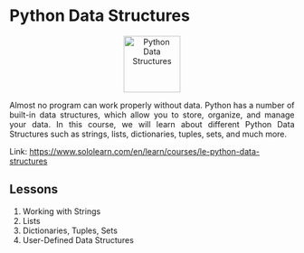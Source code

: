 # Python Data Structures

<p align="center">
    <img src="https://lecontent.sololearn.com/material-images/00000487000004878704000087040000_python%20data%20structures.png" alt="Python Data Structures" width="100px" height="auto"></p>
<p align="justify">
    Almost no program can work properly without data. Python has a number of built-in data structures, which allow you to store, organize, and manage your data. In this course, we will learn about different Python Data Structures such as strings, lists, dictionaries, tuples, sets, and much more.
</p>

Link: https://www.sololearn.com/en/learn/courses/le-python-data-structures

## Lessons

1. Working with Strings
2. Lists
3. Dictionaries, Tuples, Sets
4. User-Defined Data Structures